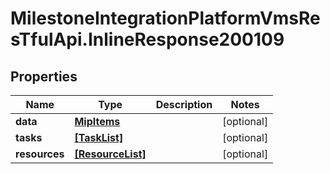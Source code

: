 # MilestoneIntegrationPlatformVmsResTfulApi.InlineResponse200109

## Properties
Name | Type | Description | Notes
------------ | ------------- | ------------- | -------------
**data** | [**MipItems**](MipItems.md) |  | [optional] 
**tasks** | [**[TaskList]**](TaskList.md) |  | [optional] 
**resources** | [**[ResourceList]**](ResourceList.md) |  | [optional] 
